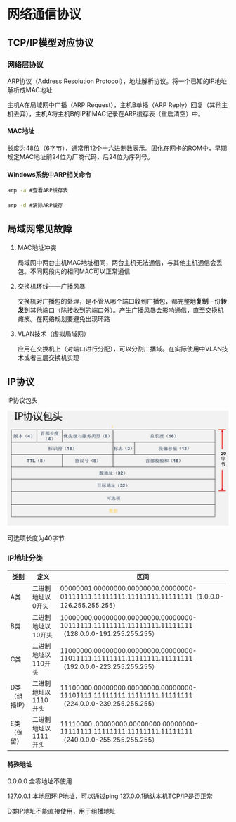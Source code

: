 # 网络通信协议

## TCP/IP模型对应协议

### 网络层协议

ARP协议（Address Resolution Protocol），地址解析协议。将一个已知的IP地址解析成MAC地址

主机A在局域网中广播（ARP Request），主机B单播（ARP Reply）回复（其他主机丢弃），主机A将主机B的IP和MAC记录在ARP缓存表（重启清空）中。

#### MAC地址

长度为48位（6字节），通常用12个十六进制数表示。固化在网卡的ROM中，早期规定MAC地址前24位为厂商代码，后24位为序列号。

#### Windows系统中ARP相关命令

~~~ cmd
arp -a #查看ARP缓存表

arp -d #清除ARP缓存
~~~

## 局域网常见故障

1.  MAC地址冲突

    局域网中两台主机MAC地址相同，两台主机无法通信，与其他主机通信会丢包。不同网段内的相同MAC可以正常通信

2.  交换机环线——广播风暴

    交换机对广播包的处理，是不管从哪个端口收到广播包，都完整地**复制**一份**转发**到其他端口（除接收到的端口外）。产生广播风暴会影响通信，直至交换机瘫痪。在网络规划要避免出现环路

3.  VLAN技术（虚拟局域网）

    应用在交换机上（对端口进行分配），可以分割广播域。在实际使用中VLAN技术或者三层交换机实现

## IP协议

IP协议包头

![IP协议包头](IP协议包头.jpg)

可选项长度为40字节

### IP地址分类

| 类别          | 定义                 | 区间                                                         |
| ------------- | -------------------- | ------------------------------------------------------------ |
| A类           | 二进制地址以0开头    | 00000001.00000000.00000000.00000000-01111111.11111111.11111111.11111111（1.0.0.0-126.255.255.255） |
| B类           | 二进制地址以10开头   | 10000000.00000000.00000000.00000000-10111111.11111111.11111111.11111111（128.0.0.0-191.255.255.255） |
| C类           | 二进制地址以110开头  | 11000000.00000000.00000000.00000000-11011111.11111111.11111111.11111111（192.0.0.0-223.255.255.255） |
| D类（组播IP） | 二进制地址以1110开头 | 11100000.00000000.00000000.00000000-11101111.11111111.11111111.11111111（224.0.0.0-239.255.255.255） |
| E类（保留）   | 二进制地址以1111开头 | 11110000..00000000.00000000.00000000-11111111.11111111.11111111.11111111（240.0.0.0-255.255.255.255） |

#### 特殊地址

0.0.0.0 	全零地址不使用

127.0.0.1 本地回环IP地址，可以通过ping 127.0.0.1确认本机TCP/IP是否正常

D类IP地址不能直接使用，用于组播地址

